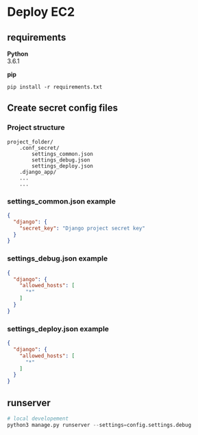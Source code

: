 # Deploy EC2

## requirements

**Python**  
3.6.1

**pip**

```
pip install -r requirements.txt
```

## Create secret config files

### Project structure

```
project_folder/
	.conf_secret/
		settings_common.json
		settings_debug.json
		settings_deploy.json
	.django_app/
	...
	...
```

### settings_common.json example

```json
{
  "django": {
    "secret_key": "Django project secret key"
  }
}
```

### settings_debug.json example

```json
{
  "django": {
    "allowed_hosts": [
      "*"
    ]
  }
}
```

### settings_deploy.json example

```json
{
  "django": {
    "allowed_hosts": [
      "*"
    ]
  }
}
```


## runserver

```python
# local developement
python3 manage.py runserver --settings=config.settings.debug
```